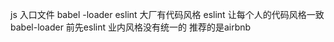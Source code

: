js 入口文件 babel -loader eslint
大厂有代码风格  eslint 让每个人的代码风格一致
babel-loader 前先eslint
业内风格没有统一的  推荐的是airbnb
